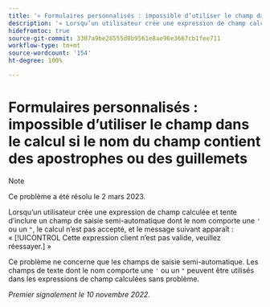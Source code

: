 ```yaml
---
title: '« Formulaires personnalisés : impossible d’utiliser le champ dans le calcul si le nom du champ contient des guillemets ou une apostrophe »'
description: '« Lorsqu’un utilisateur crée une expression de champ calculée et tente d’inclure un champ de saisie semi-automatique dont le nom comporte une apostrophe ou un guillemet, le calcul n’est pas accepté, et le message suivant apparaît : « Cette expression client n’est pas valide, veuillez réessayer. »'
hidefromtoc: true
source-git-commit: 3307a9be28555d0b9561e8ae96e3667cb1fee711
workflow-type: tm+mt
source-wordcount: '154'
ht-degree: 100%

---
```



# Formulaires personnalisés : impossible d’utiliser le champ dans le calcul si le nom du champ contient des apostrophes ou des guillemets

>[!NOTE]
>
>Ce problème a été résolu le 2 mars 2023.

Lorsqu’un utilisateur crée une expression de champ calculée et tente d’inclure un champ de saisie semi-automatique dont le nom comporte une `'` ou un `"`, le calcul n’est pas accepté, et le message suivant apparaît : « [!UICONTROL Cette expression client n’est pas valide, veuillez réessayer.] »

Ce problème ne concerne que les champs de saisie semi-automatique. Les champs de texte dont le nom comporte une `'` ou un `"` peuvent être utilisés dans les expressions de champ calculées sans problème.

_Premier signalement le 10 novembre 2022._

